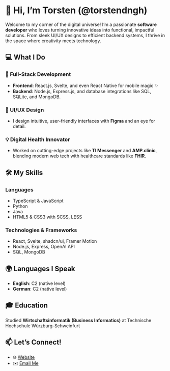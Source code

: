 # 🚀 Hi, I’m Torsten (@torstendngh)

Welcome to my corner of the digital universe! I’m a passionate **software developer** who loves turning innovative ideas into functional, impactful solutions. From sleek UI/UX designs to efficient backend systems, I thrive in the space where creativity meets technology.

## 💻 What I Do

### 🚀 Full-Stack Development
- **Frontend**: React.js, Svelte, and even React Native for mobile magic ✨  
- **Backend**: Node.js, Express.js, and database integrations like SQL, SQLite, and MongoDB.

### 🎨 UI/UX Design
- I design intuitive, user-friendly interfaces with **Figma** and an eye for detail.

### 💡 Digital Health Innovator
- Worked on cutting-edge projects like **TI Messenger** and **AMP.clinic**, blending modern web tech with healthcare standards like **FHIR**.

## 🛠️ My Skills

### Languages
- TypeScript & JavaScript 
- Python 
- Java  
- HTML5 & CSS3 with SCSS, LESS

### Technologies & Frameworks
- React, Svelte, shadcn/ui, Framer Motion  
- Node.js, Express, OpenAI API  
- SQL, MongoDB

## 🌍 Languages I Speak
- **English**: C2 (native level)  
- **German**: C2 (native level)  

## 🎓 Education
Studied **Wirtschaftsinformatik (Business Informatics)** at Technische Hochschule Würzburg-Schweinfurt

## 📫 Let’s Connect!
- 🌐 [Website](https://www.torstendngh.com)  
- ✉️ [Email Me](mailto:torstendngh@gmail.com)  
